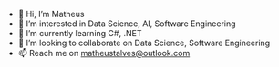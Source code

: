 - 👋 Hi, I’m Matheus
- 👀 I’m interested in Data Science, AI, Software Engineering
- 🌱 I’m currently learning C#, .NET
- 💞️ I’m looking to collaborate on Data Science, Software Engineering
- 📫 Reach me on matheustalves@outlook.com

<!---
matheustalves/matheustalves is a ✨ special ✨ repository because its `README.md` (this file) appears on your GitHub profile.
You can click the Preview link to take a look at your changes.
--->
